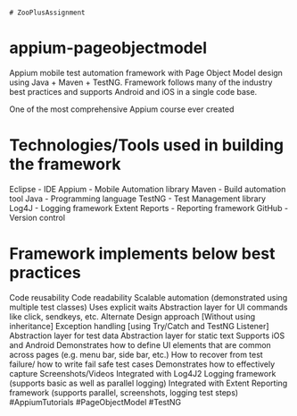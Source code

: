                                                                                 # ZooPlusAssignment

# appium-pageobjectmodel
Appium mobile test automation framework with Page Object Model design using Java + Maven + TestNG. Framework follows many of the industry best practices and supports Android and iOS in a single code base.



One of the most comprehensive Appium course ever created

# Technologies/Tools used in building the framework
Eclipse - IDE
Appium - Mobile Automation library
Maven - Build automation tool
Java - Programming language
TestNG - Test Management library
Log4J - Logging framework
Extent Reports - Reporting framework
GitHub - Version control



# Framework implements below best practices
Code reusability
Code readability
Scalable automation (demonstrated using multiple test classes)
Uses explicit waits
Abstraction layer for UI commands like click, sendkeys, etc.
Alternate Design approach [Without using inheritance]
Exception handling [using Try/Catch and TestNG Listener]
Abstraction layer for test data
Abstraction layer for static text
Supports iOS and Android
Demonstrates how to define UI elements that are common across pages (e.g. menu bar, side bar, etc.)
How to recover from test failure/ how to write fail safe test cases
Demonstrates how to effectively capture Screenshots/Videos
Integrated with Log4J2 Logging framework (supports basic as well as parallel logging)
Integrated with Extent Reporting framework (supports parallel, screenshots, logging test steps)
#AppiumTutorials #PageObjectModel #TestNG
